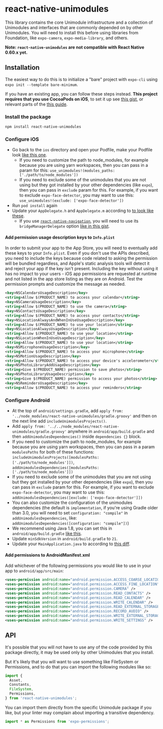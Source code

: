 # react-native-unimodules

This library contains the core Unimodule infrastructure and a collection of Unimodules and interfaces that are commonly depended on by other Unimodules.
You will need to install this before using libraries from Foundation, like `expo-camera`, `expo-media-library`, and others.

**Note: `react-native-unimodules` are not compatible with React Native 0.60.x yet.**

## Installation

The easiest way to do this is to initialize a "bare" project with `expo-cli` using `expo init --template bare-minimum`.

If you have an existing app, you can follow these steps instead.
**This project requires that you use CocoaPods on iOS**, to set it up see [this gist](https://gist.github.com/brentvatne/b0ea11a36dc423e441b7d36e36eb5a26), or relevant parts of the [this guide](https://facebook.github.io/react-native/docs/integration-with-existing-apps#3-install-cocoapods).

### Install the package

```bash
npm install react-native-unimodules
```

### Configure iOS

- Go back to the `ios` directory and open your Podfile, make your Podfile look [like this one](https://gist.github.com/sjchmiela/6c079f2173938a9a61a7c6f053c45000).
  - If you need to customize the path to node_modules, for example because you are using yarn workspaces, then you can pass in a param for this: `use_unimodules!(modules_paths: ['./path/to/node_modules'])`
  - If you need to exclude some of the unimodules that you are not using but they got installed by your other dependencies (like `expo`), then you can pass in `exclude` param for this. For example, if you want to exclude `expo-face-detector`, you may want to use this: `use_unimodules!(exclude: ['expo-face-detector'])`
- Run `pod install` again
- Update your `AppDelegate.h` and `AppDelegate.m` according to [to look like these](https://gist.github.com/brentvatne/1ece8c32a3c5c9d0ac3a470460c65603).
  - If you use [`react-native-navigation`](https://github.com/wix/react-native-navigation), you will need to use its `bridgeManagerDelegate` option [like in this gist](https://gist.github.com/brentvatne/67909ec442121de22c9b81c629a99aa6).

#### Add permission usage description keys to `Info.plist`

In order to submit your app to the App Store, you will need to eventually add these keys to your `Info.plist`. Even if you don't use the APIs described, you need to include the keys because code related to asking the permission will be bundled regardless, and Apple's static analysis tools will detect it and reject your app if the key isn't present. Including the key without using it has no impact to your users - iOS app permissions are requested at runtime and not listed in the app store listing as they are on Android. Test the permission prompts and customize the message as needed.

```xml
<key>NSCalendarsUsageDescription</key>
<string>Allow $(PRODUCT_NAME) to access your calendar</string>
<key>NSCameraUsageDescription</key>
<string>Allow $(PRODUCT_NAME) to use the camera</string>
<key>NSContactsUsageDescription</key>
<string>Allow $(PRODUCT_NAME) to access your contacts</string>
<key>NSLocationAlwaysAndWhenInUseUsageDescription</key>
<string>Allow $(PRODUCT_NAME) to use your location</string>
<key>NSLocationAlwaysUsageDescription</key>
<string>Allow $(PRODUCT_NAME) to use your location</string>
<key>NSLocationWhenInUseUsageDescription</key>
<string>Allow $(PRODUCT_NAME) to use your location</string>
<key>NSMicrophoneUsageDescription</key>
<string>Allow $(PRODUCT_NAME) to access your microphone</string>
<key>NSMotionUsageDescription</key>
<string>Allow $(PRODUCT_NAME) to access your device's accelerometer</string>
<key>NSPhotoLibraryAddUsageDescription</key>
<string>Give $(PRODUCT_NAME) permission to save photos</string>
<key>NSPhotoLibraryUsageDescription</key>
<string>Give $(PRODUCT_NAME) permission to access your photos</string>
<key>NSRemindersUsageDescription</key>
<string>Allow $(PRODUCT_NAME) to access your reminders</string>
```

### Configure Android

- At the top of `android/settings.gradle`, add `apply from: '../node_modules/react-native-unimodules/gradle.groovy'` and then on the next line add `includeUnimodulesProjects()`.
- Add `apply from: '../../node_modules/react-native-unimodules/gradle.groovy'` anywhere in `android/app/build.gradle` and then `addUnimodulesDependencies()` inside `dependencies {}` block.
- If you need to customize the path to node_modules, for example because you are using yarn workspaces, then you can pass in a param `modulesPaths` for both of these functions: `includeUnimodulesProjects([modulesPaths: ['./path/to/node_modules']])`, `addUnimodulesDependencies([modulesPaths: ['./path/to/node_modules']])`
- If you need to exclude some of the unimodules that you are not using but they got installed by your other dependencies (like `expo`), then you can pass in `exclude` param for this. For example, if you want to exclude `expo-face-detector`, you may want to use this: `addUnimodulesDependencies([exclude: ['expo-face-detector']])`
- You can also customize the configuration of the unimodules dependencies (the default is `implementation`, if you're using Gradle older than 3.0, you will need to set `configuration: "compile"` in `addUnimodulesDependencies`, like: `addUnimodulesDependencies([configuration: "compile"])`)
- We recommend using Java 1.8, you can set this in `android/app/build.gradle` [like this](https://github.com/expo/expo/commit/e175f870418fc69e8c129168118264439d73d7cc).
- Update `minSdkVersion` in `android/build.gradle` to `21`.
- Update your `MainApplication.java` to according to [this diff](https://gist.github.com/tsapeta/9e50a4c2c0083fe8e578959526bfbed3/revisions#diff-a2e7ff8a82f1c4be06f8b8163f2afefa).

#### Add permissions to AndroidManifest.xml

Add whichever of the following permissions you would like to use in your app to `android/app/src/main`:

```xml
<uses-permission android:name="android.permission.ACCESS_COARSE_LOCATION" />
<uses-permission android:name="android.permission.ACCESS_FINE_LOCATION" />
<uses-permission android:name="android.permission.CAMERA" />
<uses-permission android:name="android.permission.READ_CONTACTS" />
<uses-permission android:name="android.permission.READ_CALENDAR" />
<uses-permission android:name="android.permission.WRITE_CALENDAR" />
<uses-permission android:name="android.permission.READ_EXTERNAL_STORAGE" />
<uses-permission android:name="android.permission.RECORD_AUDIO" />
<uses-permission android:name="android.permission.WRITE_EXTERNAL_STORAGE" />
<uses-permission android:name="android.permission.WRITE_SETTINGS" />
```

## API

It's possible that you will not have to use any of the code provided by this package directly, it may be used only by other Unimodules that you install.

But it's likely that you will want to use something like FileSystem or Permissions, and to do that you can import the following modules like so:

```js
import {
  Asset,
  Constants,
  FileSystem,
  Permissions,
} from 'react-native-unimodules';
```

You can import them directly from the specific Unimodule package if you like, but your linter may complain about importing a transitive dependency.

```js
import * as Permissions from 'expo-permissions';
```
